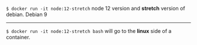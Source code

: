 `$ docker run -it node:12-stretch` node 12 version and **stretch** version of debian. Debian 9

------------------
`$ docker run -it node:12-stretch bash` will go to the **linux** side of a container.